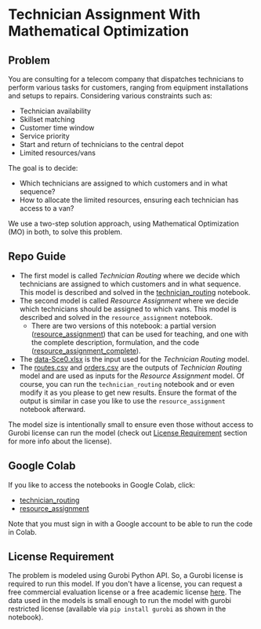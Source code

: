 # Technician Assignment With Mathematical Optimization

## Problem
You are consulting for a telecom company that dispatches technicians to perform various tasks for customers, 
ranging from equipment installations and setups to repairs. Considering various constraints such as:
- Technician availability
- Skillset matching
- Customer time window
- Service priority
- Start and return of technicians to the central depot
- Limited resources/vans

The goal is to decide:
- Which technicians are assigned to which customers and in what sequence?
- How to allocate the limited resources, ensuring each technician has access to a van?

We use a two-step solution approach, using Mathematical Optimization (MO) in both, to solve this problem.

## Repo Guide
- The first model is called _Technician Routing_ where we decide which technicians are assigned to which customers 
and in what sequence. This model is described and solved in the [technician_routing](technician_routing.ipynb) notebook.
- The second model is called _Resource Assignment_ where we decide which technicians should be assigned to which vans.
  This model is described and solved in the `resource_assignment` notebook. 
  - There are two versions of this notebook: a partial version ([resource_assignment](resource_assignment.ipynb)) 
    that can be used for teaching, and one with the complete description, formulation, and the code ([resource_assignment_complete](resource_assignment_complete.ipynb)). 
- The [data-Sce0.xlsx](data-Sce0.xlsx) is the input used for the _Technician Routing_ model.
- The [routes.csv](routes.csv) and [orders.csv](orders.csv) are the outputs of _Technician Routing_ model 
  and are used as inputs for the _Resource Assignment_ model. Of course, you can run the `technician_routing` notebook and 
  or even modify it as you please to get new results. Ensure the format of the output is similar
  in case you like to use the `resource_assignment` notebook afterward.

The model size is intentionally small to ensure even those without access to Gurobi license can run the model 
(check out [License Requirement](#license-requirement) section for more info about the license).

## Google Colab
If you like to access the notebooks in Google Colab, click: 
- [technician_routing](https://colab.research.google.com/github/decision-spot/technician_assignment/blob/main/technician_routing.ipynb)
- [resource_assignment](https://colab.research.google.com/github/decision-spot/technician_assignment/blob/main/resource_assignment_complete.ipynb)

Note that you must sign in with a Google account to be able to run the code in Colab.

## License Requirement
The problem is modeled using Gurobi Python API. So, a Gurobi license is required to run this model.
If you don't have a license, you can request a free commercial evaluation license 
or a free academic license [here](https://www.gurobi.com/downloads/).
The data used in the models is small enough to run the model with gurobi restricted license
(available via `pip install gurobi` as shown in the notebook).